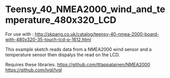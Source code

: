 # Teensy_40_NMEA2000_wind_and_temperature_480x320_LCD
 

For use with : http://skpang.co.uk/catalog/teensy-40-nmea-2000-board-with-480x320-35-touch-lcd-p-1612.html

This example sketch reads data from a NMEA2000 wind sensor and a temperature sensor then dispalys the read on the LCD.

Requires these libraries. 
https://github.com/ttlappalainen/NMEA2000
https://github.com/lvgl/lvgl

